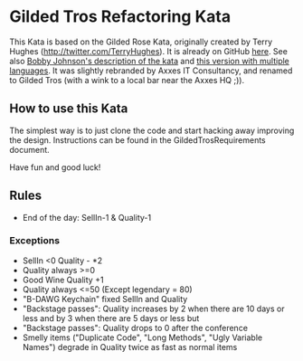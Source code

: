 # Gilded Tros Refactoring Kata

This Kata is based on the Gilded Rose Kata, originally created by Terry Hughes (http://twitter.com/TerryHughes). It is already on GitHub [here](https://github.com/NotMyself/GildedRose). See also [Bobby Johnson's description of the kata](http://iamnotmyself.com/2011/02/13/refactor-this-the-gilded-rose-kata/) and [this version with multiple languages](https://github.com/emilybache/GildedRose-Refactoring-Kata).
It was slightly rebranded by Axxes IT Consultancy, and renamed to Gilded Tros (with a wink to a local bar near the Axxes HQ ;)).

## How to use this Kata

The simplest way is to just clone the code and start hacking away improving the design. 
Instructions can be found in the GildedTrosRequirements document.


Have fun and good luck!

## Rules
- End of the day: SellIn-1 & Quality-1

### Exceptions
- SellIn <0  Quality - *2
- Quality always >=0
- Good Wine Quality +1
- Quality always <=50 (Except legendary = 80)
- "B-DAWG Keychain" fixed SellIn and Quality
- "Backstage passes": Quality increases by 2 when there are 10 days or less and by 3 when there are 5 days or less but
- "Backstage passes": Quality drops to 0 after the conference
- Smelly items ("Duplicate Code", "Long Methods", "Ugly Variable Names") degrade in Quality twice as fast as normal items

